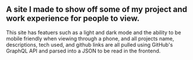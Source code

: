 ## A site I made to show off some of my project and work experience for people to view.

This site has featuers such as a light and dark mode and the ability to be mobile friendly when viewing through a phone, and all projects name, descriptions, tech used, and github links are all pulled using GitHub's GraphQL API and parsed into a JSON to be read in the frontend.
